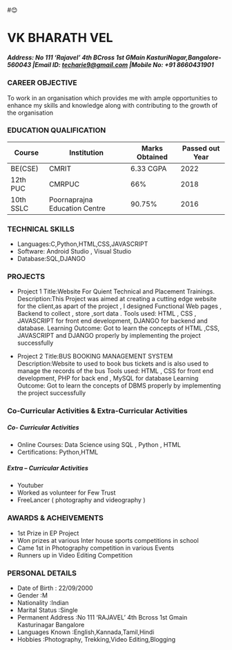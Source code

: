  #:blush:


# VK BHARATH VEL
##### Address: No 111 ‘Rajavel’ 4th BCross 1st GMain KasturiNagar,Bangalore-560043 |Email ID: techarie9@gmail.com |Mobile No: +91 8660431901





### CAREER OBJECTIVE

To work in an organisation which provides me with ample opportunities to enhance my skills and 
knowledge along with contributing to the growth of the organisation


### EDUCATION QUALIFICATION

| Course | Institution | Marks Obtained | Passed out Year
| ------ | ------ |  ------ |  ------ |
| BE(CSE)|CMRIT|6.33 CGPA|2022|
| 12th PUC |CMRPUC|66%|2018|
|  10th SSLC|Poornaprajna Education Centre|90.75%|2016|


### TECHNICAL SKILLS





- Languages:C,Python,HTML,CSS,JAVASCRIPT
- Software: Android Studio , Visual Studio
- Database:SQL,DJANGO


### PROJECTS

- Project 1 
Title:Website For Quient Technical and Placement Trainings.
Description:This Project was aimed at creating a cutting edge website for the client,as apart of 
the project , I designed Functional Web pages , Backend to collect , store ,sort data .
Tools used: HTML , CSS , JAVASCRIPT for front end development, DJANGO for backend and 
database.
Learning Outcome: Got to learn the concepts of HTML ,CSS, JAVASCRIPT and DJANGO properly 
by implementing the project successfully

-  Project 2
    Title:BUS BOOKING MANAGEMENT SYSTEM
Description:Website to used to book bus tickets and is also used to manage the records of the 
bus
Tools used: HTML , CSS for front end development, PHP for back end , MySQL for database
Learning Outcome: Got to learn the concepts of DBMS properly by implementing the project 
successfully


### Co-Curricular Activities & Extra-Curricular Activities

##### Co- Curricular Activities
- Online Courses: Data Science using SQL , Python , HTML
- Certifications: Python,HTML

##### Extra – Curricular Activities
- Youtuber
- Worked as volunteer for Few Trust
- FreeLancer ( photography and videography )


### AWARDS & ACHEIVEMENTS
-  1st Prize in EP Project
-  Won prizes at various Inter house sports competitions in school
-  Came 1st in Photography competition in various Events
-  Runners up in Video Editing Competition

### PERSONAL DETAILS

-  Date of Birth :   22/09/2000
-  Gender :M
-  Nationality :Indian
-  Marital Status :Single
-  Permanent Address :No 111 ‘RAJAVEL’ 4th Bcross 1st Gmain Kasturinagar Bangalore
-  Languages Known :English,Kannada,Tamil,Hindi
-  Hobbies :Photography, Trekking,Video Editing,Blogging





